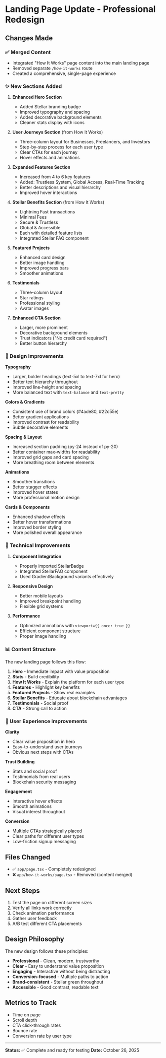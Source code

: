 # Landing Page Update - Professional Redesign

## Changes Made

### ✅ Merged Content
- Integrated "How It Works" page content into the main landing page
- Removed separate `/how-it-works` route
- Created a comprehensive, single-page experience

### ✨ New Sections Added

1. **Enhanced Hero Section**
   - Added Stellar branding badge
   - Improved typography and spacing
   - Added decorative background elements
   - Cleaner stats display with icons

2. **User Journeys Section** (from How It Works)
   - Three-column layout for Businesses, Freelancers, and Investors
   - Step-by-step process for each user type
   - Clear CTAs for each journey
   - Hover effects and animations

3. **Expanded Features Section**
   - Increased from 4 to 6 key features
   - Added: Trustless System, Global Access, Real-Time Tracking
   - Better descriptions and visual hierarchy
   - Improved hover interactions

4. **Stellar Benefits Section** (from How It Works)
   - Lightning Fast transactions
   - Minimal Fees
   - Secure & Trustless
   - Global & Accessible
   - Each with detailed feature lists
   - Integrated Stellar FAQ component

5. **Featured Projects**
   - Enhanced card design
   - Better image handling
   - Improved progress bars
   - Smoother animations

6. **Testimonials**
   - Three-column layout
   - Star ratings
   - Professional styling
   - Avatar images

7. **Enhanced CTA Section**
   - Larger, more prominent
   - Decorative background elements
   - Trust indicators ("No credit card required")
   - Better button hierarchy

### 🎨 Design Improvements

**Typography**
- Larger, bolder headings (text-5xl to text-7xl for hero)
- Better text hierarchy throughout
- Improved line-height and spacing
- More balanced text with `text-balance` and `text-pretty`

**Colors & Gradients**
- Consistent use of brand colors (#4ade80, #22c55e)
- Better gradient applications
- Improved contrast for readability
- Subtle decorative elements

**Spacing & Layout**
- Increased section padding (py-24 instead of py-20)
- Better container max-widths for readability
- Improved grid gaps and card spacing
- More breathing room between elements

**Animations**
- Smoother transitions
- Better stagger effects
- Improved hover states
- More professional motion design

**Cards & Components**
- Enhanced shadow effects
- Better hover transformations
- Improved border styling
- More polished overall appearance

### 🔧 Technical Improvements

1. **Component Integration**
   - Properly imported StellarBadge
   - Integrated StellarFAQ component
   - Used GradientBackground variants effectively

2. **Responsive Design**
   - Better mobile layouts
   - Improved breakpoint handling
   - Flexible grid systems

3. **Performance**
   - Optimized animations with `viewport={{ once: true }}`
   - Efficient component structure
   - Proper image handling

### 📊 Content Structure

The new landing page follows this flow:

1. **Hero** - Immediate impact with value proposition
2. **Stats** - Build credibility
3. **How It Works** - Explain the platform for each user type
4. **Features** - Highlight key benefits
5. **Featured Projects** - Show real examples
6. **Stellar Benefits** - Educate about blockchain advantages
7. **Testimonials** - Social proof
8. **CTA** - Strong call to action

### 🎯 User Experience Improvements

**Clarity**
- Clear value proposition in hero
- Easy-to-understand user journeys
- Obvious next steps with CTAs

**Trust Building**
- Stats and social proof
- Testimonials from real users
- Blockchain security messaging

**Engagement**
- Interactive hover effects
- Smooth animations
- Visual interest throughout

**Conversion**
- Multiple CTAs strategically placed
- Clear paths for different user types
- Low-friction signup messaging

## Files Changed

- ✅ `app/page.tsx` - Completely redesigned
- ❌ `app/how-it-works/page.tsx` - Removed (content merged)

## Next Steps

1. Test the page on different screen sizes
2. Verify all links work correctly
3. Check animation performance
4. Gather user feedback
5. A/B test different CTA placements

## Design Philosophy

The new design follows these principles:

- **Professional** - Clean, modern, trustworthy
- **Clear** - Easy to understand value proposition
- **Engaging** - Interactive without being distracting
- **Conversion-focused** - Multiple paths to action
- **Brand-consistent** - Stellar green throughout
- **Accessible** - Good contrast, readable text

## Metrics to Track

- Time on page
- Scroll depth
- CTA click-through rates
- Bounce rate
- Conversion rate by user type

---

**Status:** ✅ Complete and ready for testing
**Date:** October 26, 2025
